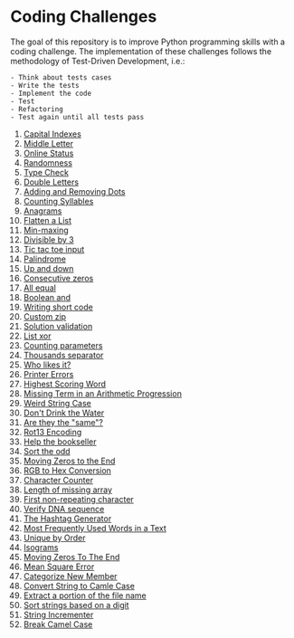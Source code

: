 # Coding Challenges

The goal of this repository is to improve Python programming skills with a coding challenge.
The implementation of these challenges follows the methodology of Test-Driven Development, i.e.:

    - Think about tests cases
    - Write the tests
    - Implement the code
    - Test
    - Refactoring
    - Test again until all tests pass

1. [Capital Indexes](src/challenge01.py)
2. [Middle Letter](src/challenge02.py)
3. [Online Status](src/challenge03.py)
4. [Randomness](src/challenge04.py)
5. [Type Check](src/challenge05.py)
6. [Double Letters](src/challenge06.py)
7. [Adding and Removing Dots](src/challenge07.py)
8. [Counting Syllables](src/challenge08.py)
9. [Anagrams](src/challenge09.py)
10. [Flatten a List](src/challenge10.py)
11. [Min-maxing](src/challenge11.py)
12. [Divisible by 3](src/challenge12.py)
13. [Tic tac toe input](src/challenge13.py)
14. [Palindrome](src/challenge14.py)
15. [Up and down](src/challenge15.py)
16. [Consecutive zeros](src/challenge16.py)
17. [All equal](src/challenge17.py)
18. [Boolean and](src/challenge18.py)
19. [Writing short code](src/challenge19.py)
20. [Custom zip](src/challenge20.py)
21. [Solution validation](src/challenge21.py)
22. [List xor](src/challenge22.py)
23. [Counting parameters](src/challenge23.py)
24. [Thousands separator](src/challenge24.py)
25. [Who likes it?](src/challenge25.py)
26. [Printer Errors](src/challenge26.py)
27. [Highest Scoring Word](src/challenge27.py)
28. [Missing Term in an Arithmetic Progression](src/challenge28.py)
29. [Weird String Case](src/challenge29.py)
30. [Don't Drink the Water](src/challenge30.py)
31. [Are they the "same"?](src/challenge31.py)
32. [Rot13 Encoding](src/challenge32.py)
33. [Help the bookseller](src/challenge33.py)
34. [Sort the odd](src/challenge34.py)
35. [Moving Zeros to the End](src/challenge35.py)
36. [RGB to Hex Conversion](src/challenge36.py)
37. [Character Counter](src/challenge37.py)
38. [Length of missing array](src/challenge38.py)
39. [First non-repeating character](src/challenge39.py)
40. [Verify DNA sequence](src/challenge40.py)
41. [The Hashtag Generator](src/challenge41.py)
42. [Most Frequently Used Words in a Text](src/challenge42.py)
43. [Unique by Order](src/challenge43.py)
44. [Isograms](src/challenge44.py)
45. [Moving Zeros To The End](src/challenge45.py)
46. [Mean Square Error](src/challenge46.py)
47. [Categorize New Member](src/challenge47.pc)
48. [Convert String to Camle Case](src/challenge48.py)
49. [Extract a portion of the file name](src/challenge49.py)
50. [Sort strings based on a digit](src/challenge50.py)
51. [String Incrementer](src/challenge51.py)
52. [Break Camel Case](src/challenge52.py)
